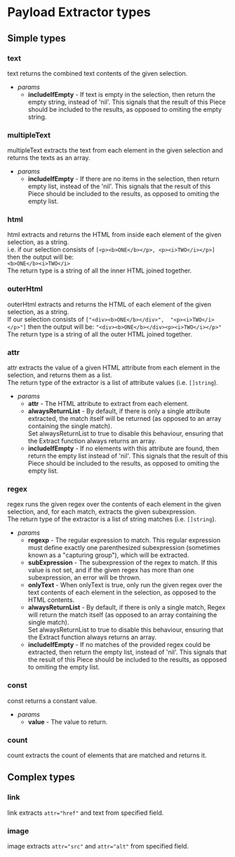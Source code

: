 # Payload Extractor types

## Simple types
### text  
text returns the combined text contents of the given selection.  
* _params_  
    * **includeIfEmpty** - If text is empty in the selection, then return the empty string, instead of 'nil'.  This signals that the result of this Piece should be included to the results, as opposed to omiting the empty string.
### multipleText 
multipleText extracts the text from each element in the given selection and returns the texts as an array.  
* _params_  
    * **includeIfEmpty** - If there are no items in the selection, then return empty list, instead of the 'nil'.  This signals that the result of this Piece should be included to the results, as opposed to omiting the empty list.
### html
html extracts and returns the HTML from inside each element of the given selection, as a string.  
i.e. if our selection consists of 
    ```
    [<p><b>ONE</b></p>,
     <p><i>TWO</i></p>]
    ```
    then the output will be:  
    ```
    <b>ONE</b><i>TWO</i>
    ```  
The return type is a string of all the inner HTML joined together.
### outerHtml 
outerHtml extracts and returns the HTML of each element of the given selection, as a string.  
If our selection consists of 
    ```
    ["<div><b>ONE</b></div>", 
     "<p><i>TWO</i></p>"]
    ```
    then the output will be:
    ```
    "<div><b>ONE</b></div><p><i>TWO</i></p>"
    ```  
The return type is a string of all the outer HTML joined together.
### attr 
attr extracts the value of a given HTML attribute from each element in the selection, and returns them as a list.  
The return type of the extractor is a list of attribute values (i.e. ```[]string```).  
* _params_  
    * **attr** - The HTML attribute to extract from each element.
    * **alwaysReturnList** - By default, if there is only a single attribute extracted, the match itself will be returned (as opposed to an array containing the single match).  
    Set alwaysReturnList to true to disable this behaviour, ensuring that the Extract function always returns an array.
    * **includeIfEmpty** - If no elements with this attribute are found, then return the empty list instead of  'nil'. This signals that the result of this Piece should be included to the results, as opposed to omiting the empty list.
### regex
regex runs the given regex over the contents of each element in the given selection, and, for each match, extracts the given subexpression.  
The return type of the extractor is a list of string matches (i.e. ```[]string```).  
* _params_  
    * **regexp** - The regular expression to match.  This regular expression must define exactly one parenthesized subexpression (sometimes known as a "capturing group"), which will be extracted.
    * **subExpression** - The subexpression of the regex to match.  If this value is not set, and if the given regex has more than one subexpression, an error will be thrown.
    * **onlyText** - When onlyText is true, only run the given regex over the text contents of each element in the selection, as opposed to the HTML contents.
    * **alwaysReturnList** - By default, if there is only a single match, Regex will return the match itself (as opposed to an array containing the single match).  
    Set alwaysReturnList to true to disable this behaviour, ensuring that the Extract function always returns an array.
    * **includeIfEmpty** - If no matches of the provided regex could be extracted, then return the empty list, instead of 'nil'.  This signals that the result of this Piece should be included to the results, as opposed to omiting the empty list.
### const 
const returns a constant value.  
* _params_  
    * **value** - The value to return.
### count 
count extracts the count of elements that are matched and returns it.
## Complex types
### link 
link extracts ```attr="href"``` and text from specified field.
### image 
image extracts ```attr="src"``` and ```attr="alt"``` from specified field.